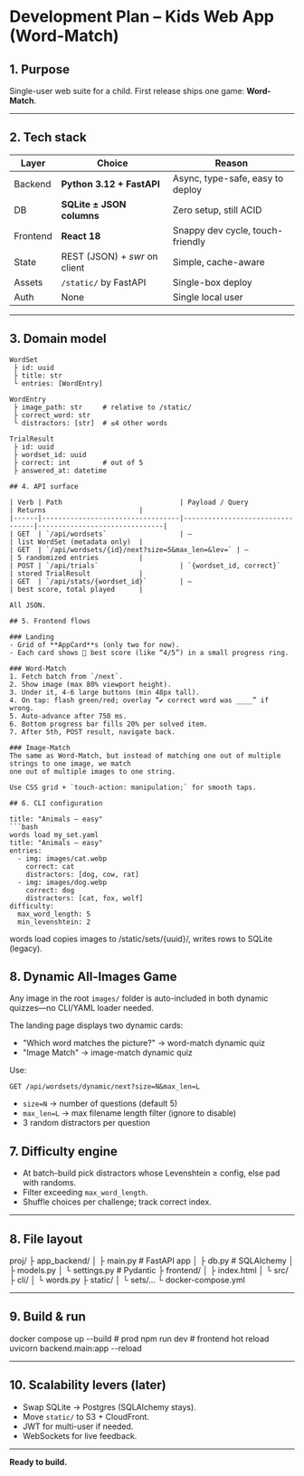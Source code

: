 # Development Plan – Kids Web App (Word-Match)

## 1. Purpose
Single-user web suite for a child. First release ships one game: **Word-Match**.

---

## 2. Tech stack

| Layer    | Choice                     | Reason                          |
|----------|----------------------------|---------------------------------|
| Backend  | **Python 3.12 + FastAPI**  | Async, type-safe, easy to deploy|
| DB       | **SQLite ± JSON columns**  | Zero setup, still ACID          |
| Frontend | **React 18** | Snappy dev cycle, touch-friendly|
| State    | REST (JSON) + *swr* on client | Simple, cache-aware           |
| Assets   | `/static/` by FastAPI      | Single-box deploy               |
| Auth     | None                       | Single local user               |

---

## 3. Domain model

```text
WordSet
 ├ id: uuid
 ├ title: str
 └ entries: [WordEntry]

WordEntry
 ├ image_path: str     # relative to /static/
 ├ correct_word: str
 └ distractors: [str]  # ≤4 other words

TrialResult
 ├ id: uuid
 ├ wordset_id: uuid
 ├ correct: int        # out of 5
 ├ answered_at: datetime

## 4. API surface

| Verb | Path                             | Payload / Query                 | Returns                       |
|------|----------------------------------|---------------------------------|-------------------------------|
| GET  | `/api/wordsets`                  | –                               | list WordSet (metadata only)  |
| GET  | `/api/wordsets/{id}/next?size=5&max_len=&lev=` | –                | 5 randomized entries          |
| POST | `/api/trials`                    | `{wordset_id, correct}`         | stored TrialResult            |
| GET  | `/api/stats/{wordset_id}`        | –                               | best score, total played      |

All JSON.

## 5. Frontend flows

### Landing
- Grid of **AppCard**s (only two for now).
- Each card shows 🏅 best score (like “4/5”) in a small progress ring.

### Word-Match
1. Fetch batch from `/next`.
2. Show image (max 80% viewport height).
3. Under it, 4-6 large buttons (min 48px tall).
4. On tap: flash green/red; overlay “✔ correct word was ____” if wrong.
5. Auto-advance after 750 ms.
6. Bottom progress bar fills 20% per solved item.
7. After 5th, POST result, navigate back.

### Image-Match
The same as Word-Match, but instead of matching one out of multiple strings to one image, we match
one out of multiple images to one string.

Use CSS grid + `touch-action: manipulation;` for smooth taps.

## 6. CLI configuration

title: "Animals – easy"
```bash
words load my_set.yaml
title: "Animals – easy"
entries:
  - img: images/cat.webp
    correct: cat
    distractors: [dog, cow, rat]
  - img: images/dog.webp
    correct: dog
    distractors: [cat, fox, wolf]
difficulty:
  max_word_length: 5
  min_levenshtein: 2
```

words load copies images to /static/sets/{uuid}/, writes rows to SQLite (legacy).

## 8. Dynamic All-Images Game

Any image in the root `images/` folder is auto-included in both dynamic quizzes—no CLI/YAML loader needed.

The landing page displays two dynamic cards:
- "Which word matches the picture?" → word-match dynamic quiz
- "Image Match" → image-match dynamic quiz

Use:
```
GET /api/wordsets/dynamic/next?size=N&max_len=L
```
- `size=N` → number of questions (default 5)
- `max_len=L` → max filename length filter (ignore to disable)
- 3 random distractors per question

## 7. Difficulty engine

- At batch-build pick distractors whose Levenshtein ≥ config, else pad with randoms.
- Filter exceeding `max_word_length`.
- Shuffle choices per challenge; track correct index.

---

## 8. File layout

proj/
 ├ app_backend/
 │   ├ main.py       # FastAPI app
 │   ├ db.py         # SQLAlchemy
 │   ├ models.py
 │   └ settings.py   # Pydantic
 ├ frontend/
 │   ├ index.html
 │   └ src/
 ├ cli/
 │   └ words.py
 ├ static/
 │   └ sets/...
 └ docker-compose.yml

---

## 9. Build & run

docker compose up --build     # prod
npm run dev                   # frontend hot reload
uvicorn backend.main:app --reload

---

## 10. Scalability levers (later)

- Swap SQLite → Postgres (SQLAlchemy stays).
- Move `static/` to S3 + CloudFront.
- JWT for multi-user if needed.
- WebSockets for live feedback.

---

**Ready to build.**
